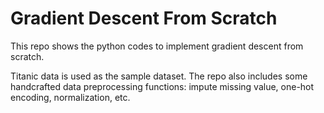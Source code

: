 # Gradient Descent From Scratch
This repo shows the python codes to implement gradient descent from scratch.

Titanic data is used as the sample dataset. The repo also includes some handcrafted data preprocessing functions:
impute missing value, one-hot encoding, normalization, etc.
